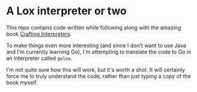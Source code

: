# A Lox interpreter or two

This repo contains code written while following along with the amazing book [Crafting Interpreters](https://craftinginterpreters.com/).

To make things even more interesting (and since I don't want to use Java and I'm currently learning Go), I'm attempting to translate the code to Go in an interpreter called `golox`.

I'm not quite sure how this will work, but it's worth a shot.
It will certainly force me to truly understand the code, rather than just typing a copy of the book myself.
